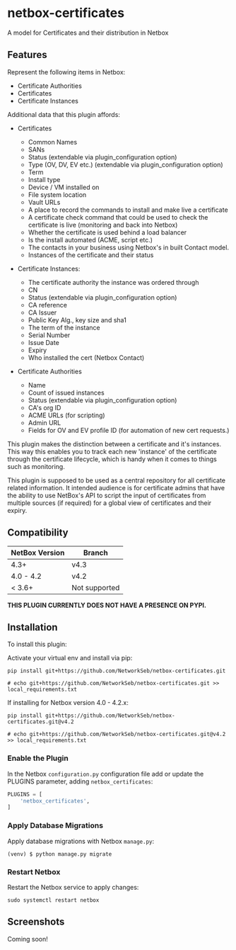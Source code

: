 # netbox-certificates
A model for Certificates and their distribution in Netbox

## Features

Represent the following items in Netbox:
- Certificate Authorities
- Certificates
- Certificate Instances

Additional data that this plugin affords:
- Certificates
    - Common Names
    - SANs
    - Status (extendable via plugin_configuration option)
    - Type (OV, DV, EV etc.) (extendable via plugin_configuration option)
    - Term
    - Install type
    - Device / VM installed on
    - File system location
    - Vault URLs
    - A place to record the commands to install and make live a certificate
    - A certificate check command that could be used to check the certificate is live (monitoring and back into Netbox)
    - Whether the certificate is used behind a load balancer
    - Is the install automated (ACME, script etc.)
    - The contacts in your business using Netbox's in built Contact model.
    - Instances of the certificate and their status

- Certificate Instances:
    - The certificate authority the instance was ordered through
    - CN
    - Status (extendable via plugin_configuration option)
    - CA reference
    - CA Issuer
    - Public Key Alg., key size and sha1
    - The term of the instance
    - Serial Number
    - Issue Date
    - Expiry
    - Who installed the cert (Netbox Contact)

- Certificate Authorities
    - Name
    - Count of issued instances
    - Status (extendable via plugin_configuration option)
    - CA's org ID
    - ACME URLs (for scripting)
    - Admin URL 
    - Fields for OV and EV profile ID (for automation of new cert requests.)

This plugin makes the distinction between a certificate and it's instances. This way this enables you to track each new 'instance' of the certificate through the certificate lifecycle, which is handy when it comes to things such as monitoring.

This plugin is supposed to be used as a central repository for all certificate related information. It intended audience is for certificate admins that have the ability to use NetBox's API to script the input of certificates from multiple sources (if required) for a global view of certificates and their expiry.

## Compatibility

| NetBox Version | Branch |
|----------------|----------------|
|     4.3+       |      v4.3     |
|  4.0 - 4.2     |      v4.2     |
|     < 3.6+       |      Not supported     |

**THIS PLUGIN CURRENTLY DOES NOT HAVE A PRESENCE ON PYPI.**

## Installation

To install this plugin:

Activate your virtual env and install via pip:
```
pip install git+https://github.com/NetworkSeb/netbox-certificates.git
```

```no-highlight
# echo git+https://github.com/NetworkSeb/netbox-certificates.git >> local_requirements.txt
```

If installing for Netbox version 4.0 - 4.2.x:
```
pip install git+https://github.com/NetworkSeb/netbox-certificates.git@v4.2
```

```no-highlight
# echo git+https://github.com/NetworkSeb/netbox-certificates.git@v4.2 >> local_requirements.txt
```

### Enable the Plugin

In the Netbox `configuration.py` configuration file add or update the PLUGINS parameter, adding `netbox_certificates`:

```python
PLUGINS = [
    'netbox_certificates',
]
```

### Apply Database Migrations

Apply database migrations with Netbox `manage.py`:

```
(venv) $ python manage.py migrate
```

### Restart Netbox

Restart the Netbox service to apply changes:

```
sudo systemctl restart netbox
```

## Screenshots

Coming soon!